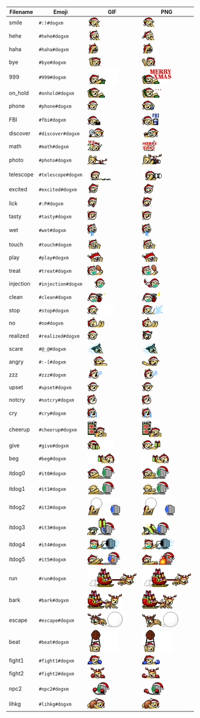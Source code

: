 | Filename | Emoji | GIF | PNG |
| --- | --- | --- | --- |
| smile | `#:)#dogxm` | ![smile](assets/faces/dogxm/smile.gif) | ![smile](assets/faces_png/dogxm/smile.png) |
| hehe | `#hehe#dogxm` | ![hehe](assets/faces/dogxm/hehe.gif) | ![hehe](assets/faces_png/dogxm/hehe.png) |
| haha | `#haha#dogxm` | ![haha](assets/faces/dogxm/haha.gif) | ![haha](assets/faces_png/dogxm/haha.png) |
| bye | `#bye#dogxm` | ![bye](assets/faces/dogxm/bye.gif) | ![bye](assets/faces_png/dogxm/bye.png) |
| 999 | `#999#dogxm` | ![999](assets/faces/dogxm/999.gif) | ![999](assets/faces_png/dogxm/999.png) |
| on_hold | `#onhold#dogxm` | ![on_hold](assets/faces/dogxm/on_hold.gif) | ![on_hold](assets/faces_png/dogxm/on_hold.png) |
| phone | `#phone#dogxm` | ![phone](assets/faces/dogxm/phone.gif) | ![phone](assets/faces_png/dogxm/phone.png) |
| FBI | `#fbi#dogxm` | ![FBI](assets/faces/dogxm/FBI.gif) | ![FBI](assets/faces_png/dogxm/FBI.png) |
| discover | `#discover#dogxm` | ![discover](assets/faces/dogxm/discover.gif) | ![discover](assets/faces_png/dogxm/discover.png) |
| math | `#math#dogxm` | ![math](assets/faces/dogxm/math.gif) | ![math](assets/faces_png/dogxm/math.png) |
| photo | `#photo#dogxm` | ![photo](assets/faces/dogxm/photo.gif) | ![photo](assets/faces_png/dogxm/photo.png) |
| telescope | `#telescope#dogxm` | ![telescope](assets/faces/dogxm/telescope.gif) | ![telescope](assets/faces_png/dogxm/telescope.png) |
| excited | `#excited#dogxm` | ![excited](assets/faces/dogxm/excited.gif) | ![excited](assets/faces_png/dogxm/excited.png) |
| lick | `#:P#dogxm` | ![lick](assets/faces/dogxm/lick.gif) | ![lick](assets/faces_png/dogxm/lick.png) |
| tasty | `#tasty#dogxm` | ![tasty](assets/faces/dogxm/tasty.gif) | ![tasty](assets/faces_png/dogxm/tasty.png) |
| wet | `#wet#dogxm` | ![wet](assets/faces/dogxm/wet.gif) | ![wet](assets/faces_png/dogxm/wet.png) |
| touch | `#touch#dogxm` | ![touch](assets/faces/dogxm/touch.gif) | ![touch](assets/faces_png/dogxm/touch.png) |
| play | `#play#dogxm` | ![play](assets/faces/dogxm/play.gif) | ![play](assets/faces_png/dogxm/play.png) |
| treat | `#treat#dogxm` | ![treat](assets/faces/dogxm/treat.gif) | ![treat](assets/faces_png/dogxm/treat.png) |
| injection | `#injection#dogxm` | ![injection](assets/faces/dogxm/injection.gif) | ![injection](assets/faces_png/dogxm/injection.png) |
| clean | `#clean#dogxm` | ![clean](assets/faces/dogxm/clean.gif) | ![clean](assets/faces_png/dogxm/clean.png) |
| stop | `#stop#dogxm` | ![stop](assets/faces/dogxm/stop.gif) | ![stop](assets/faces_png/dogxm/stop.png) |
| no | `#no#dogxm` | ![no](assets/faces/dogxm/no.gif) | ![no](assets/faces_png/dogxm/no.png) |
| realized | `#realized#dogxm` | ![realized](assets/faces/dogxm/realized.gif) | ![realized](assets/faces_png/dogxm/realized.png) |
| scare | `#@_@#dogxm` | ![scare](assets/faces/dogxm/scare.gif) | ![scare](assets/faces_png/dogxm/scare.png) |
| angry | `#:-[#dogxm` | ![angry](assets/faces/dogxm/angry.gif) | ![angry](assets/faces_png/dogxm/angry.png) |
| zzz | `#zzz#dogxm` | ![zzz](assets/faces/dogxm/zzz.gif) | ![zzz](assets/faces_png/dogxm/zzz.png) |
| upset | `#upset#dogxm` | ![upset](assets/faces/dogxm/upset.gif) | ![upset](assets/faces_png/dogxm/upset.png) |
| notcry | `#notcry#dogxm` | ![notcry](assets/faces/dogxm/notcry.gif) | ![notcry](assets/faces_png/dogxm/notcry.png) |
| cry | `#cry#dogxm` | ![cry](assets/faces/dogxm/cry.gif) | ![cry](assets/faces_png/dogxm/cry.png) |
| cheerup | `#cheerup#dogxm` | ![cheerup](assets/faces/dogxm/cheerup.gif) | ![cheerup](assets/faces_png/dogxm/cheerup.png) |
| give | `#give#dogxm` | ![give](assets/faces/dogxm/give.gif) | ![give](assets/faces_png/dogxm/give.png) |
| beg | `#beg#dogxm` | ![beg](assets/faces/dogxm/beg.gif) | ![beg](assets/faces_png/dogxm/beg.png) |
| itdog0 | `#it0#dogxm` | ![itdog0](assets/faces/dogxm/itdog0.gif) | ![itdog0](assets/faces_png/dogxm/itdog0.png) |
| itdog1 | `#it1#dogxm` | ![itdog1](assets/faces/dogxm/itdog1.gif) | ![itdog1](assets/faces_png/dogxm/itdog1.png) |
| itdog2 | `#it2#dogxm` | ![itdog2](assets/faces/dogxm/itdog2.gif) | ![itdog2](assets/faces_png/dogxm/itdog2.png) |
| itdog3 | `#it3#dogxm` | ![itdog3](assets/faces/dogxm/itdog3.gif) | ![itdog3](assets/faces_png/dogxm/itdog3.png) |
| itdog4 | `#it4#dogxm` | ![itdog4](assets/faces/dogxm/itdog4.gif) | ![itdog4](assets/faces_png/dogxm/itdog4.png) |
| itdog5 | `#it5#dogxm` | ![itdog5](assets/faces/dogxm/itdog5.gif) | ![itdog5](assets/faces_png/dogxm/itdog5.png) |
| run | `#run#dogxm` | ![run](assets/faces/dogxm/run.gif) | ![run](assets/faces_png/dogxm/run.png) |
| bark | `#bark#dogxm` | ![bark](assets/faces/dogxm/bark.gif) | ![bark](assets/faces_png/dogxm/bark.png) |
| escape | `#escape#dogxm` | ![escape](assets/faces/dogxm/escape.gif) | ![escape](assets/faces_png/dogxm/escape.png) |
| beat | `#beat#dogxm` | ![beat](assets/faces/dogxm/beat.gif) | ![beat](assets/faces_png/dogxm/beat.png) |
| fight1 | `#fight1#dogxm` | ![fight1](assets/faces/dogxm/fight1.gif) | ![fight1](assets/faces_png/dogxm/fight1.png) |
| fight2 | `#fight2#dogxm` | ![fight2](assets/faces/dogxm/fight2.gif) | ![fight2](assets/faces_png/dogxm/fight2.png) |
| npc2 | `#npc2#dogxm` | ![npc2](assets/faces/dogxm/npc2.gif) | ![npc2](assets/faces_png/dogxm/npc2.png) |
| lihkg | `#lihkg#dogxm` | ![lihkg](assets/faces/dogxm/lihkg.gif) | ![lihkg](assets/faces_png/dogxm/lihkg.png) |
